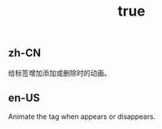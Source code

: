 ﻿---
order: 5
title:
  zh-CN: 添加动画
  en-US: Animate
---

## zh-CN

给标签增加添加或删除时的动画。

## en-US

Animate the tag when appears or disappears.
